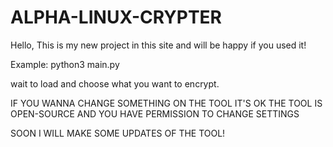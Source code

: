# ALPHA-LINUX-CRYPTER
Hello, This is my new project in this site and will be happy if you used it!

Example: python3 main.py 

wait to load and choose what you want to encrypt.

IF YOU WANNA CHANGE SOMETHING ON THE TOOL IT'S OK THE TOOL IS OPEN-SOURCE AND YOU HAVE PERMISSION TO CHANGE SETTINGS 

SOON I WILL MAKE SOME UPDATES OF THE TOOL!

